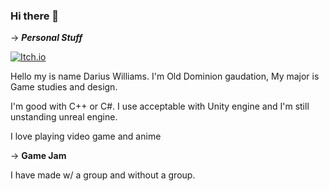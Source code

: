 ### Hi there 👋

-> ***Personal Stuff***

<p><a  href="https://mib3.itch.io" target="_blank"><img alt="Itch.io" src="https://img.shields.io/badge/itch.io-%2312100E.svg?&style=for-the-badge&logo=Itch.io&logoColor=pink" /></a> 
</p>

Hello my is name Darius Williams. I'm Old Dominion gaudation, My major is Game studies and design. 

I'm good with C++ or C#.
I use acceptable with Unity engine and I'm still unstanding unreal engine. 

I love playing video game and anime 

-> **Game Jam** 

I have made w/ a group and without a group.

